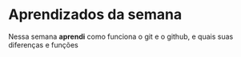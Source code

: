 # Aprendizados da semana
  Nessa semana **aprendi** como funciona o git e o github, e quais suas diferenças e funções